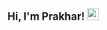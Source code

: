 <h2>Hi, I'm Prakhar! <img src="https://github.githubassets.com/images/mona-whisper.gif" height="24" /></h2>
